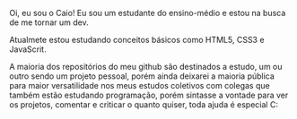 Oi, eu sou o Caio! Eu sou um estudante do ensino-médio e estou na busca de me tornar um dev.

Atualmete estou estudando conceitos básicos como HTML5, CSS3 e JavaScrit.

A maioria dos repositórios do meu github são destinados a estudo, um ou outro sendo um projeto pessoal, porém ainda deixarei a maioria pública para maior versatilidade nos meus estudos coletivos com colegas que também estão estudando programação, porém sintasse a vontade para ver os projetos, comentar e criticar o quanto quiser, toda ajuda é especial C:
